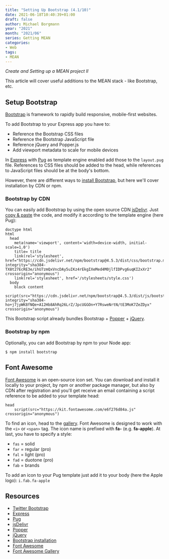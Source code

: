 ```yaml
---
title: "Setting Up Bootstrap (4.1/10)"
date: 2021-06-18T10:40:39+01:00
draft: false
author: Michael Borgmann
year: "2021"
month: "2021/06"
series: Getting MEAN
categories:
- Web
tags:
- MEAN
---
```


*Create and Setting up a MEAN project II*

This article will cover useful additions to the MEAN stack - like Bootstrap, etc.

<!--more-->

## Setup Bootstrap

[Bootstrap](https://getbootstrap.com) is framework to rapidly build responsive, mobile-first websites.

To add Bootstrap to your Express app you have to:

* Reference the Bootstrap CSS files
* Reference the Bootstrap JavaScript file
* Reference jQuery and Popper.js
* Add viewport metadata to scale for mobile devices

In [Express](http://expressjs.com) with [Pug](https://pugjs.org) as template engine enabled add those to the `layout.pug` file. References to CSS files should be added to the head, while references to JavaScript files should be at the body's bottom.

However, there are different ways to [install Bootstrap](https://getbootstrap.com/docs/4.5/getting-started/download), but here we'll cover installation by CDN or npm.

### Bootstrap by CDN

You can easily add Bootstrap by using the open source CDN [jsDelivr](https://www.jsdelivr.com). Just [copy & paste](https://getbootstrap.com/docs/4.5/getting-started/download/#jsdelivr) the code, and modify it according to the template engine (here Pug):

```
doctype html
html
  head
    meta(name='viewport', content='width=device-width, initial-scale=1.0')
    title= title
    link(rel='stylesheet', href="https://cdn.jsdelivr.net/npm/bootstrap@4.5.3/dist/css/bootstrap.min.css" integrity="sha384-TX8t27EcRE3e/ihU7zmQxVncDAy5uIKz4rEkgIXeMed4M0jlfIDPvg6uqKI2xXr2" crossorigin="anonymous")
    link(rel='stylesheet', href='/stylesheets/style.css')
  body
    block content
    script(src="https://cdn.jsdelivr.net/npm/bootstrap@4.5.3/dist/js/bootstrap.bundle.min.js" integrity="sha384-ho+j7jyWK8fNQe+A12Hb8AhRq26LrZ/JpcUGGOn+Y7RsweNrtN/tE3MoK7ZeZDyx" crossorigin="anonymous")
```

This Bootstrap script already bundles Bootstrap + [Popper](https://popper.js.org) + [jQuery](https://jquery.com).

### Bootstrap by npm

Optionally, you can add Bootstrap by npm to your Node app:

`$ npm install bootstrap`

## Font Awesome

[Font Awesome](https://fontawesome.com) is an open-source icon set. You can download and install it locally to your project, by npm or another package manager, but also by CDN after registration and you'll get receive an email containing a script reference to be added to your template head:

```
head
	script(src="https://kit.fontawesome.com/e6f276d84a.js" crossorigin="anonymous")
```

To find an icon, head to the [gallery](https://fontawesome.com/icons?d=gallery). Font Awesome is designed to work with the `<i>` or `<span>` tag. The icon name is prefixed with **fa-** (e.g. **fa-apple**). At last, you have to specify a style:

* `fas` = solid
* `far` = regular (pro)
* `fal` = light (pro)
* `fad` = duotone (pro)
* `fab` = brands

To add an icon to your Pug template just add it to your body (here the Apple logo): `i.fab.fa-apple`

## Resources

* [Twitter Bootstrap](https://getbootstrap.com)
* [Express](http://expressjs.com)
* [Pug](https://pugjs.org)
* [jsDelivr](https://www.jsdelivr.com)
* [Popper](https://popper.js.org)
* [jQuery](https://jquery.com)
* [Bootstrap installation](https://getbootstrap.com/docs/4.5/getting-started/download)
* [Font Awesome](https://fontawesome.com)
* [Font Awesome Gallery](https://fontawesome.com/icons?d=gallery)
